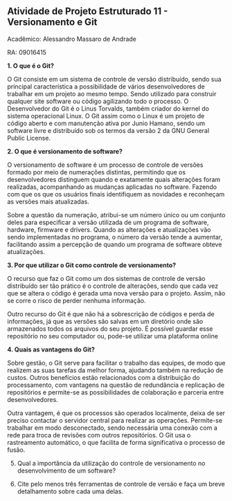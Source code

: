 ## Atividade de Projeto Estruturado 11 - Versionamento e Git

Acadêmico: Alessandro Massaro de Andrade

RA: 09016415

**1. O que é o Git?** 

O Git consiste em um sistema de controle de versão distribuído, sendo sua principal característica a possibilidade de vários desenvolvedores de trabalhar em um projeto ao mesmo tempo. Sendo utilizado para construir qualquer site software ou código agilizando todo o processo. O Desenvolvedor do Git é o Linus Torvalds, também criador do kernel do sistema operacional Linux. O Git assim como o Linux é um projeto de código aberto e com manutenção ativa por Junio Hamano, sendo um software livre e distribuído sob os termos da versão 2 da GNU General Public License.

**2.  O que é versionamento de software?** 

O versionamento de software é um processo de controle de versões formado por meio de numerações distintas, permitindo que os desenvolvedores distinguem quando e exatamente quais alterações foram realizadas, acompanhando as mudanças aplicadas no software. Fazendo com que os que os usuários finais identifiquem as novidades e reconheçam as versões mais atualizadas.

Sobre a questão da numeração, atribui-se um número único ou um conjunto deles para especificar a versão utilizada de um programa de software, hardware, firmware e drivers. Quando as alterações e atualizações vão sendo implementadas no programa, o número da versão tende a aumentar, facilitando assim a percepção de quando um programa de software obteve atualizações. 

**3. Por que utilizar o Git como controle de versionamento?** 

O recurso que faz o Git como um dos sistemas de controle de versão distribuído ser tão prático é o controle de alterações, sendo que cada vez que se altera o código é gerada uma nova versão para o projeto. Assim, não se corre o risco de perder nenhuma informação.

Outro recurso do Git é que não há a sobrescrição de códigos e perda de informações, já que as versões são salvas em um diretório onde são armazenados todos os arquivos do seu projeto. É possível guardar esse repositório no seu computador ou, pode-se utilizar uma plataforma online

**4. Quais as vantagens do Git?** 

Sobre gestão, o Git serve para facilitar o trabalho das equipes, de modo que realizem as suas tarefas da melhor forma, ajudando também na redução de custos. Outros benefícios estão relacionados com a distribuição do processamento, com vantagens na questão de redundância e replicação de repositórios e permite-se as possibilidades de colaboração e parceria entre desenvolvedores.

Outra vantagem, é que os processos são operados localmente, deixa de ser preciso contactar o servidor central para realizar as operações. Permite-se trabalhar em modo desconectado, sendo necessária uma conexão com a rede para troca de revisões com outros repositórios. O Git usa o rastreamento automático, o que facilita de forma significativa o processo de fusão. 

5. Qual a importância da utilização do controle de versionamento no desenvolvimento de um software? 

6. Cite pelo menos três ferramentas de controle de versão e faça um breve detalhamento sobre cada uma delas.
